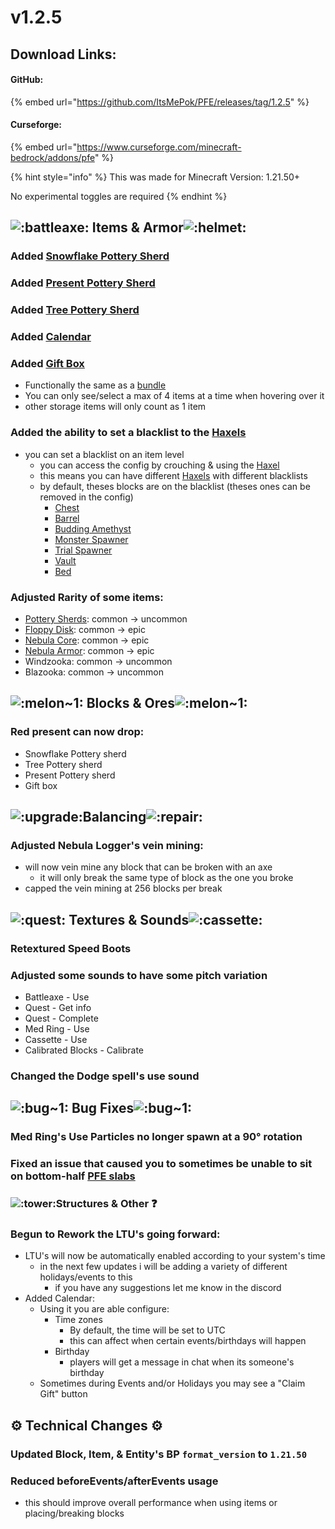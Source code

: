 # v1.2.5

## Download Links:

#### GitHub:

{% embed url="https://github.com/ItsMePok/PFE/releases/tag/1.2.5" %}

#### Curseforge:

{% embed url="https://www.curseforge.com/minecraft-bedrock/addons/pfe" %}

{% hint style="info" %}
This was made for Minecraft Version: 1.21.50+

No experimental toggles are required
{% endhint %}

## ![:battleaxe:](https://cdn.discordapp.com/emojis/1256321695808098417.webp?size=44\&quality=lossless) **Items & Armor**![:helmet:](https://cdn.discordapp.com/emojis/1256357335530471548.webp?size=44\&quality=lossless)

### Added [Snowflake Pottery Sherd](../../blocks/pottery-sherds/snowflake-pottery-sherd.md)

### Added [Present Pottery Sherd](../../blocks/pottery-sherds/present-pottery-sherd.md)

### Added [Tree Pottery Sherd](../../blocks/pottery-sherds/tree-pottery-sherd.md)

### Added [Calendar](../../configs-uis-events/calendar.md)

### Added [Gift Box](../../items/misc/gift-box.md)

* Functionally the same as a [bundle](https://minecraft.wiki/w/Bundle)
* You can only see/select a max of 4 items at a time when hovering over it
* other storage items will only count as 1 item

### Added the ability to set a blacklist to the [Haxels](../../tools/haxel/)

* you can set a blacklist on an item level
  * you can access the config by crouching & using the [Haxel](../../tools/haxel/)
  * this means you can have different [Haxels](../../tools/haxel/) with different blacklists &#x20;
  * by default, theses blocks are on the blacklist (theses ones can be removed in the config)
    * [Chest](https://minecraft.wiki/w/Chest)
    * [Barrel](https://minecraft.wiki/w/Barrel)
    * [Budding Amethyst](https://minecraft.wiki/w/Budding_Amethyst)
    * [Monster Spawner](https://minecraft.wiki/w/Monster_Spawner)
    * [Trial Spawner](https://minecraft.wiki/w/Trial_Spawner)
    * [Vault](https://minecraft.wiki/w/Vault)
    * [Bed](https://minecraft.wiki/w/Bed)

### Adjusted Rarity of some items:

* [Pottery Sherds](../../blocks/pottery-sherds/): common → uncommon
* [Floppy Disk](../../items/boss-drops/floppy-disk.md): common → epic
* [Nebula Core](../../items/cores/nebula-core.md): common → epic
* [Nebula Armor](../../armor/full-armor-sets/nebula-armor.md): common → epic
* Windzooka: common → uncommon
* Blazooka: common → uncommon

## ![:melon\~1:](https://cdn.discordapp.com/emojis/1256350899006341221.webp?size=44\&quality=lossless) **Blocks & Ores**![:melon\~1:](https://cdn.discordapp.com/emojis/1256350899006341221.webp?size=44\&quality=lossless)

### Red present can now drop:

* Snowflake Pottery sherd
* Tree Pottery sherd
* Present Pottery sherd
* Gift box

## ![:upgrade:](https://cdn.discordapp.com/emojis/1256321190071504987.webp?size=44\&quality=lossless)**Balancing**![:repair:](https://cdn.discordapp.com/emojis/1256321195138220123.webp?size=44\&quality=lossless)

### Adjusted Nebula Logger's vein mining:

* will now vein mine any block that can be broken with an axe
  * it will only break the same type of block as the one you broke
* capped the vein mining at 256 blocks per break

## ![:quest:](https://cdn.discordapp.com/emojis/1256321092641886300.webp?size=44\&quality=lossless) **Textures & Sounds**﻿﻿![:cassette:](https://cdn.discordapp.com/emojis/1256320846692093982.webp?size=44\&quality=lossless)

### Retextured Speed Boots

### Adjusted some sounds to have some pitch variation

* Battleaxe - Use
* Quest - Get info
* Quest - Complete
* Med Ring - Use
* Cassette - Use
* Calibrated Blocks - Calibrate

### Changed the Dodge spell's use sound

## ![:bug\~1:](https://cdn.discordapp.com/emojis/1256350899933151273.webp?size=44\&quality=lossless) **Bug Fixes**![:bug\~1:](https://cdn.discordapp.com/emojis/1256350899933151273.webp?size=44\&quality=lossless)

### Med Ring's Use Particles no longer spawn at a 90° rotation

### Fixed an issue that caused you to sometimes be unable to sit on bottom-half [PFE slabs](../../blocks/slabs/)

### ![:tower:](https://cdn.discordapp.com/emojis/1256321374062903309.webp?size=44\&quality=lossless)**Structures & Other** :question:

### Begun to Rework the LTU's going forward:

* LTU's will now be automatically enabled according to your system's time
  * in the next few updates i will be adding a variety of different holidays/events to this
    * if you have any suggestions let me know in the discord
* &#x20;Added Calendar:
  * Using it you are able configure:
    * Time zones
      * By default, the time will be set to UTC
      * this can affect when certain events/birthdays will happen
    * Birthday&#x20;
      * players will get a message in chat when its someone's birthday
  * Sometimes during Events and/or Holidays you may see a "Claim Gift" button

## :gear: **Technical Changes** :gear:

### Updated Block, Item, & Entity's BP `format_version` to `1.21.50`

### Reduced beforeEvents/afterEvents usage

* this should improve overall performance when using items or placing/breaking blocks
